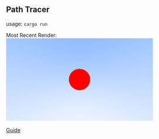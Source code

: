 ## Path Tracer

usage: `cargo run`

Most Recent Render: <br>
![PNG Image](image.png "Recent Render")



[Guide](https://raytracing.github.io/books/RayTracingInOneWeekend.html#outputanimage)
